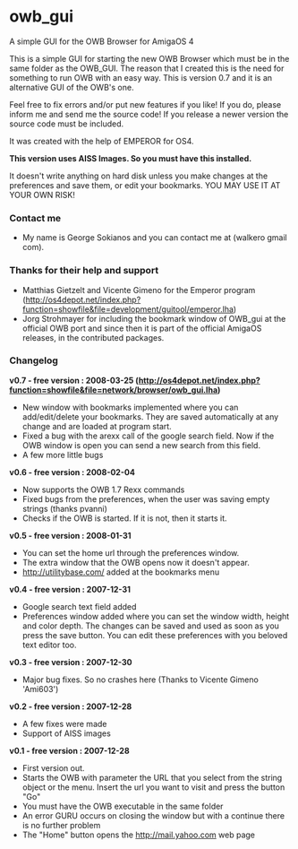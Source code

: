 # owb_gui
A simple GUI for the OWB Browser for AmigaOS 4

This is a simple GUI for starting the new OWB Browser which must be in the same folder as the OWB_GUI. The reason that I created this is the need for something to run OWB with an easy way. This is version 0.7 and it is an alternative GUI of the OWB's one. 

Feel free to fix errors and/or put new features if you like! If you do, please inform me and send me the source code! If you release a newer version the source code must be included.

It was created with the help of EMPEROR for OS4.

**This version uses AISS Images. So you must have this installed.**

It doesn't write anything on hard disk unless you make changes at the preferences and save them, or edit your bookmarks. 
YOU MAY USE IT AT YOUR OWN RISK!

### Contact me ###
* My name is George Sokianos and you can contact me at (walkero gmail com).

### Thanks for their help and support ###
* Matthias Gietzelt and Vicente Gimeno for the Emperor program (http://os4depot.net/index.php?function=showfile&file=development/guitool/emperor.lha)
* Jorg Strohmayer for including the bookmark window of OWB_gui at the official OWB port and since then it is part of the official AmigaOS releases, in the contributed packages.

### Changelog ###
**v0.7 - free version : 2008-03-25 (http://os4depot.net/index.php?function=showfile&file=network/browser/owb_gui.lha)**

* New window with bookmarks implemented where you can add/edit/delete your bookmarks. They are saved automatically at any change and are loaded at program start.
* Fixed a bug with the arexx call of the google search field. Now if the OWB window is open you can send a new search from this field.
* A few more little bugs

**v0.6 - free version : 2008-02-04**

* Now supports the OWB 1.7 Rexx commands
* Fixed bugs from the preferences, when the user was saving empty strings (thanks pvanni)
* Checks if the OWB is started. If it is not, then it starts it.

**v0.5 - free version : 2008-01-31**

* You can set the home url through the preferences window.
* The extra window that the OWB opens now it doesn't appear.
* http://utilitybase.com/ added at the bookmarks menu

**v0.4 - free version : 2007-12-31**

* Google search text field added
* Preferences window added where you can set the window width, height and color depth. The changes can be saved and used as soon as you press the save button. You can edit these preferences with you beloved text editor too.

**v0.3 - free version : 2007-12-30**

* Major bug fixes. So no crashes here (Thanks to Vicente Gimeno 'Ami603')

**v0.2 - free version : 2007-12-28**

* A few fixes were made
* Support of AISS images

**v0.1 - free version : 2007-12-28**

* First version out. 
* Starts the OWB with parameter the URL that you select from the string object or the menu. Insert the url you want to visit and press the button "Go"
* You must have the OWB executable in the same folder
* An error GURU occurs on closing the window but with a continue there is no further problem
* The "Home" button opens the http://mail.yahoo.com web page